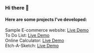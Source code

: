 ### Hi there 👋

#### Here are some projects I've developed:
Sample E-commerce website: [Live Demo](https://github.com/cgamagami1/e-commerce-website)\
To Do List: [Live Demo](https://cgamagami1.github.io/todo-list/)\
Online Calculator: [Live Demo](https://cgamagami1.github.io/online-calculator/)\
Etch-A-Sketch: [Live Demo](https://cgamagami1.github.io/etch-a-sketch/)
